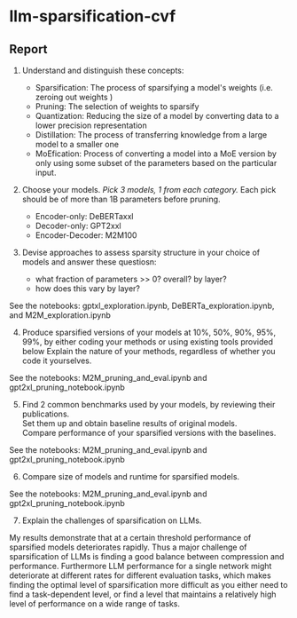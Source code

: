 # llm-sparsification-cvf


## Report

1. Understand and distinguish these concepts: 
   - Sparsification: The process of sparsifying a model's weights (i.e. zeroing out weights )
   - Pruning: The selection of weights to sparsify
   - Quantization: Reducing the size of a model by converting data to a lower precision representation
   - Distillation: The process of transferring knowledge from a large model to a smaller one
   - MoEfication: Process of converting a model into a MoE version by only using some subset of the parameters based on the particular input.

2. Choose your models. *Pick 3 models, 1 from each category.* Each pick should be of more than 1B parameters before pruning.
   - Encoder-only: DeBERTaxxl
   - Decoder-only: GPT2xxl
   - Encoder-Decoder: M2M100


3. Devise approaches to assess sparsity structure in your choice of models and answer these questiosn:
   - what fraction of parameters >> 0? overall? by layer?
   - how does this vary by layer?

See the notebooks: gptxl_exploration.ipynb, DeBERTa_exploration.ipynb, and M2M_exploration.ipynb

4. Produce sparsified versions of your models at 10%, 50%, 90%, 95%, 99%, by either coding your methods or using existing tools provided below
   Explain the nature of your methods, regardless of whether you code it yourselves.

See the notebooks: M2M_pruning_and_eval.ipynb and gpt2xl_pruning_notebook.ipynb

5. Find 2 common benchmarks used by your models, by reviewing their publications. \
   Set them up and obtain baseline results of original models. \
   Compare performance of your sparsified versions with the baselines.

See the notebooks: M2M_pruning_and_eval.ipynb and gpt2xl_pruning_notebook.ipynb


6. Compare size of models and runtime for sparsified models.

See the notebooks: M2M_pruning_and_eval.ipynb and gpt2xl_pruning_notebook.ipynb


7. Explain the challenges of sparsification on LLMs.

My results demonstrate that at a certain threshold performance of sparsified models deteriorates rapidly. Thus a major challenge of sparsification of LLMs is finding a good balance between compression and performance. Furthermore LLM performance for a single network might deteriorate at different rates for different evaluation tasks, which makes finding the optimal level of sparsification more difficult as you either need to find a task-dependent level, or find a level that maintains a relatively high level of performance on a wide range of tasks.
